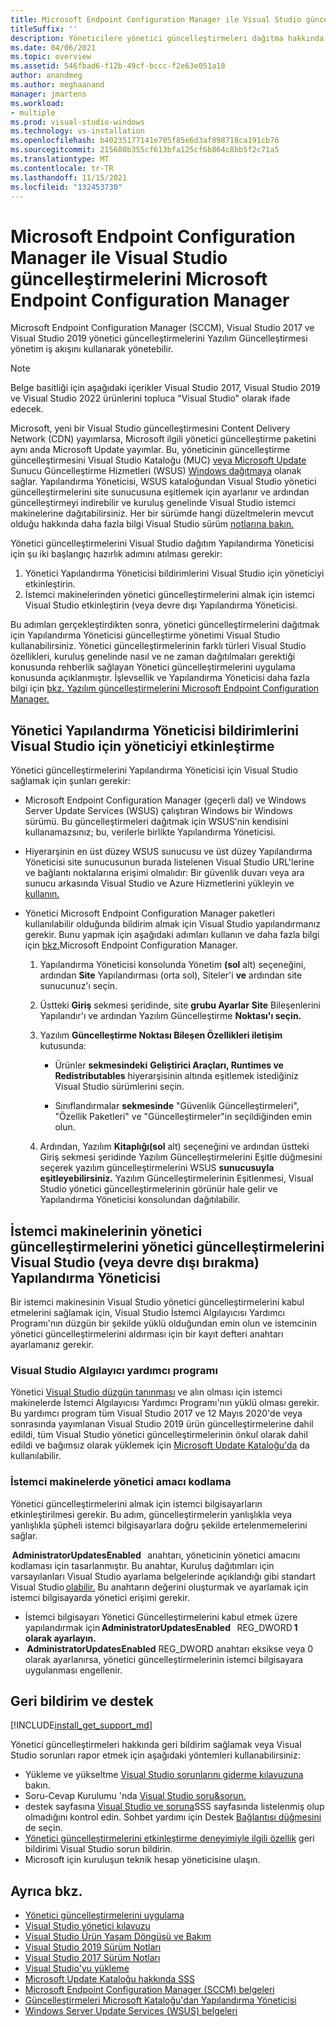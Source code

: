```yaml
---
title: Microsoft Endpoint Configuration Manager ile Visual Studio güncelleştirmelerini Microsoft Endpoint Configuration Manager
titleSuffix: ''
description: Yöneticilere yönetici güncelleştirmeleri dağıtma hakkında daha fazla Visual Studio.
ms.date: 04/06/2021
ms.topic: overview
ms.assetid: 546fbad6-f12b-49cf-bccc-f2e63e051a18
author: anandmeg
ms.author: meghaanand
manager: jmartens
ms.workload:
- multiple
ms.prod: visual-studio-windows
ms.technology: vs-installation
ms.openlocfilehash: b40235177141e705f85e6d3af898718ca191cb76
ms.sourcegitcommit: 215680b355cf613bfa125cf6b864c8bb5f2c71a5
ms.translationtype: MT
ms.contentlocale: tr-TR
ms.lasthandoff: 11/15/2021
ms.locfileid: "132453730"
---
```

# <a name="enabling-administrator-updates-to-visual-studio-with-microsoft-endpoint-configuration-manager"></a>Microsoft Endpoint Configuration Manager ile Visual Studio güncelleştirmelerini Microsoft Endpoint Configuration Manager

Microsoft Endpoint Configuration Manager (SCCM), Visual Studio 2017 ve Visual Studio 2019 yönetici güncelleştirmelerini Yazılım Güncelleştirmesi yönetim iş akışını kullanarak yönetebilir.

> [!NOTE]
> Belge basitliği için aşağıdaki içerikler Visual Studio 2017, Visual Studio 2019 ve Visual Studio 2022 ürünlerini topluca "Visual Studio" olarak ifade edecek.

Microsoft, yeni bir Visual Studio güncelleştirmesini Content Delivery Network (CDN) yayımlarsa, Microsoft ilgili yönetici güncelleştirme paketini aynı anda Microsoft Update yayımlar. Bu, yöneticinin güncelleştirme güncelleştirmesini Visual Studio Kataloğu (MUC) [veya Microsoft Update](https://www.catalog.update.microsoft.com/Home.aspx) Sunucu Güncelleştirme Hizmetleri (WSUS) [Windows dağıtmaya](/windows-server/administration/windows-server-update-services/get-started/windows-server-update-services-wsus) olanak sağlar. Yapılandırma Yöneticisi, WSUS kataloğundan Visual Studio yönetici güncelleştirmelerini site sunucusuna eşitlemek için ayarlanır ve ardından güncelleştirmeyi indirebilir ve kuruluş genelinde Visual Studio istemci makinelerine dağıtabilirsiniz. Her bir sürümde hangi düzeltmelerin mevcut olduğu hakkında daha fazla bilgi Visual Studio sürüm [notlarına bakın.](/visualstudio/releases/2019/release-notes)

Yönetici güncelleştirmelerini Visual Studio dağıtım Yapılandırma Yöneticisi için şu iki başlangıç hazırlık adımını atılması gerekir:
1. Yönetici Yapılandırma Yöneticisi bildirimlerini Visual Studio için yöneticiyi etkinleştirin. 
2. İstemci makinelerinden yönetici güncelleştirmelerini almak için istemci Visual Studio etkinleştirin (veya devre dışı Yapılandırma Yöneticisi.

Bu adımları gerçekleştirdikten sonra, yönetici güncelleştirmelerini dağıtmak için Yapılandırma Yöneticisi güncelleştirme yönetimi Visual Studio kullanabilirsiniz. Yönetici güncelleştirmelerinin farklı türleri Visual Studio özellikleri, kuruluş [](../install/applying-administrator-updates.md)genelinde nasıl ve ne zaman dağıtılmaları gerektiği konusunda rehberlik sağlayan Yönetici güncelleştirmelerini uygulama konusunda açıklanmıştır. İşlevsellik ve Yapılandırma Yöneticisi daha fazla bilgi için [bkz. Yazılım güncelleştirmelerini Microsoft Endpoint Configuration Manager.](/mem/configmgr/sum/deploy-use/deploy-software-updates)

## <a name="enable-configuration-manager-to-receive-visual-studio-administrator-update-notifications"></a>Yönetici Yapılandırma Yöneticisi bildirimlerini Visual Studio için yöneticiyi etkinleştirme

Yönetici güncelleştirmelerini Yapılandırma Yöneticisi için Visual Studio sağlamak için şunları gerekir:

* Microsoft Endpoint Configuration Manager (geçerli dal) ve Windows Server Update Services (WSUS) çalıştıran Windows bir Windows sürümü. Bu güncelleştirmeleri dağıtmak için WSUS'nin kendisini kullanamazsınız; bu, verilerle birlikte Yapılandırma Yöneticisi.

* Hiyerarşinin en üst düzey WSUS sunucusu ve üst düzey Yapılandırma Yöneticisi site sunucusunun burada listelenen Visual Studio URL'lerine ve bağlantı noktalarına erişimi olmalıdır: Bir güvenlik duvarı veya ara sunucu arkasında Visual Studio ve Azure Hizmetlerini yükleyin ve [kullanın.](../install/install-and-use-visual-studio-behind-a-firewall-or-proxy-server.md)  

* Yönetici Microsoft Endpoint Configuration Manager paketleri kullanılabilir olduğunda bildirim almak için Visual Studio yapılandırmanız gerekir.  Bunu yapmak için aşağıdaki adımları kullanın ve daha fazla bilgi için [bkz.](/mem/configmgr/sum/understand/software-updates-introduction)Microsoft Endpoint Configuration Manager.

  1. Yapılandırma Yöneticisi konsolunda Yönetim **(sol** alt) seçeneğini, ardından **Site** Yapılandırması (orta sol), Siteler'i **ve** ardından site sunucunuz'ı seçin.

  2. Üstteki **Giriş** sekmesi şeridinde, site **grubu Ayarlar** **Site** Bileşenlerini Yapılandır'ı ve ardından Yazılım Güncelleştirme **Noktası'ı seçin.**

  3. Yazılım **Güncelleştirme Noktası Bileşen Özellikleri iletişim** kutusunda:

        * Ürünler **sekmesindeki** **Geliştirici Araçları, Runtimes ve Redistributables** hiyerarşisinin altında eşitlemek istediğiniz Visual Studio sürümlerini seçin.

        * Sınıflandırmalar **sekmesinde** "Güvenlik Güncelleştirmeleri", "Özellik Paketleri" ve "Güncelleştirmeler"in seçildiğinden emin olun.

  4. Ardından, Yazılım **Kitaplığı(sol** alt) seçeneğini ve ardından üstteki Giriş sekmesi  şeridinde Yazılım Güncelleştirmelerini Eşitle düğmesini seçerek yazılım güncelleştirmelerini WSUS **sunucusuyla eşitleyebilirsiniz.** Yazılım Güncelleştirmelerinin Eşitlenmesi, Visual Studio yönetici güncelleştirmelerinin görünür hale gelir ve Yapılandırma Yöneticisi konsolundan dağıtılabilir.

## <a name="enable-or-disable-client-machines-ability-to-receive-visual-studio-administrator-updates-from-configuration-manager"></a>İstemci makinelerinin yönetici güncelleştirmelerini yönetici güncelleştirmelerini Visual Studio (veya devre dışı bırakma) Yapılandırma Yöneticisi

Bir istemci makinesinin Visual Studio yönetici güncelleştirmelerini kabul etmelerini sağlamak için, Visual Studio İstemci Algılayıcısı Yardımcı Programı'nın düzgün bir şekilde yüklü olduğundan emin olun ve istemcinin yönetici güncelleştirmelerini aldırması için bir kayıt defteri anahtarı ayarlamanız gerekir.  

### <a name="visual-studio-client-detector-utility"></a>Visual Studio Algılayıcı yardımcı programı

Yönetici [Visual Studio düzgün tanınması](https://support.microsoft.com/help/5001148) ve alın olması için istemci makinelerde İstemci Algılayıcısı Yardımcı Programı'nın yüklü olması gerekir. Bu yardımcı program tüm Visual Studio 2017 ve 12 Mayıs 2020'de veya sonrasında yayımlanan Visual Studio 2019 ürün güncelleştirmelerine dahil edildi, tüm Visual Studio yönetici güncelleştirmelerinin önkul olarak dahil edildi ve bağımsız olarak yüklemek için [Microsoft Update Kataloğu'da](https://catalog.update.microsoft.com) da kullanılabilir.

### <a name="encoding-administrator-intent-on-the-client-machines"></a>İstemci makinelerde yönetici amacı kodlama

Yönetici güncelleştirmelerini almak için istemci bilgisayarların etkinleştirilmesi gerekir. Bu adım, güncelleştirmelerin yanlışlıkla veya yanlışlıkla şüpheli istemci bilgisayarlara doğru şekilde ertelenmemelerini sağlar.

 **AdministratorUpdatesEnabled**   anahtarı, yöneticinin yönetici amacını kodlaması için tasarlanmıştır. Bu anahtar, Kuruluş dağıtımları için varsayılanları Visual Studio ayarlama belgelerinde açıklandığı gibi standart Visual Studio [olabilir.](/visualstudio/install/set-defaults-for-enterprise-deployments) Bu anahtarın değerini oluşturmak ve ayarlamak için istemci bilgisayarda yönetici erişimi gerekir.

* İstemci bilgisayarı Yönetici Güncelleştirmelerini kabul etmek üzere yapılandırmak için **AdministratorUpdatesEnabled**   REG_DWORD **1 olarak ayarlayın.**
*  **AdministratorUpdatesEnabled** REG_DWORD anahtarı eksikse veya 0 olarak ayarlanırsa, yönetici güncelleştirmelerinin istemci bilgisayara   uygulanması engellenir. 

## <a name="feedback-and-support"></a>Geri bildirim ve destek

[!INCLUDE[install_get_support_md](includes/install_get_support_md.md)]

Yönetici güncelleştirmeleri hakkında geri bildirim sağlamak veya Visual Studio sorunları rapor etmek için aşağıdaki yöntemleri kullanabilirsiniz:

* Yükleme ve yükseltme [Visual Studio sorunlarını giderme kılavuzuna](../install/troubleshooting-installation-issues.md) bakın.
* Soru-Cevap Kurulumu 'nda [Visual Studio soru&sorun.](/answers/topics/vs-setup.html)
* destek sayfasına [Visual Studio ve soruna](https://visualstudio.microsoft.com/vs/support/)SSS sayfasında listelenmiş olup olmadığını kontrol edin.  Sohbet yardımı için Destek [Bağlantısı düğmesini](https://visualstudio.microsoft.com/vs/support/#talktous) de seçin.
* [Yönetici güncelleştirmelerini etkinleştirme deneyimiyle ilgili özellik](https://aka.ms/vs/wsus/feedback) geri bildirimi Visual Studio sorun bildirin.
* Microsoft için kuruluşun teknik hesap yöneticisine ulaşın.

## <a name="see-also"></a>Ayrıca bkz.

* [Yönetici güncelleştirmelerini uygulama](../install/applying-administrator-updates.md)
* [Visual Studio yönetici kılavuzu](../install/visual-studio-administrator-guide.md)
* [Visual Studio Ürün Yaşam Döngüsü ve Bakım](/visualstudio/productinfo/vs-servicing-vs)
* [Visual Studio 2019 Sürüm Notları](/visualstudio/releases/2019/release-notes)
* [Visual Studio 2017 Sürüm Notları](/visualstudio/releasenotes/vs2017-relnotes)
* [Visual Studio'yu yükleme](../install/install-visual-studio.md)
* [Microsoft Update Kataloğu hakkında SSS](https://www.catalog.update.microsoft.com/faq.aspx)
* [Microsoft Endpoint Configuration Manager (SCCM) belgeleri](/mem/configmgr)
* [Güncelleştirmeleri Microsoft Kataloğu'dan Yapılandırma Yöneticisi](/mem/configmgr/sum/get-started/synchronize-software-updates#import-updates-from-the-microsoft-update-catalog)
* [Windows Server Update Services (WSUS) belgeleri](/windows-server/administration/windows-server-update-services/get-started/windows-server-update-services-wsus)
